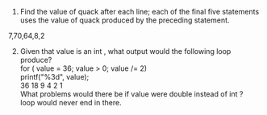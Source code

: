 1. Find the value of quack after each line; each of the final five statements uses the value of
quack produced by the preceding statement.

7,70,64,8,2

2. Given that value is an int , what output would the following loop produce?  
for ( value = 36; value > 0; value /= 2)  
printf("%3d", value);  
 36 18  9  4  2  1    
What problems would there be if value were double instead of int ?  
loop would never end in there.
